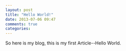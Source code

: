```yaml
---
layout: post
title: "Hello World!"
date: 2013-07-06 09:47
comments: true
categories: 
---
```

So here is my blog, this is my first Article--Hello World.

